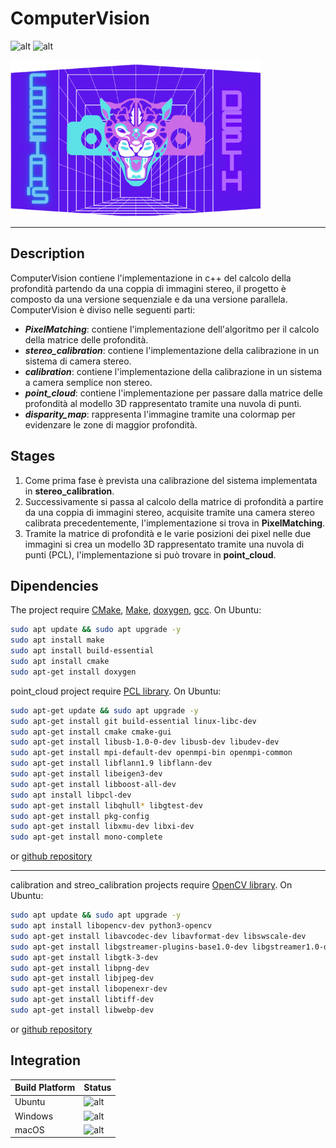 # ComputerVision

![alt](https://img.shields.io/badge/license-GPLv3.0-success)
![alt](https://img.shields.io/badge/version-v1.0-blue)

<img src="Logo_tesi.png" width="400" height="250"/>

---

## Description
ComputerVision contiene l'implementazione in c++ del calcolo della profondità partendo da una coppia di immagini stereo, il progetto è composto da una versione sequenziale e da una versione parallela. ComputerVision è diviso nelle seguenti parti:
- ***PixelMatching***: contiene l'implementazione dell'algoritmo per il calcolo della matrice delle profondità.
- ***stereo_calibration***: contiene l'implementazione della calibrazione in un sistema di camera stereo.
- ***calibration***: contiene l'implementazione della calibrazione in un sistema a camera semplice non stereo.
- ***point_cloud***: contiene l'implementazione per passare dalla matrice delle profondità al modello 3D rappresentato tramite una nuvola di punti. 
- ***disparity_map***: rappresenta l'immagine tramite una colormap per evidenzare le zone di maggior profondità.

## Stages
1. Come prima fase è prevista una calibrazione del sistema implementata in **stereo_calibration**.
2. Successivamente si passa al calcolo della matrice di profondità a partire da una coppia di immagini stereo, acquisite tramite una camera stereo calibrata precedentemente, l'implementazione si trova in **PixelMatching**.
3. Tramite la matrice di profondità e le varie posizioni dei pixel nelle due immagini si crea un modello 3D rappresentato tramite una nuvola di punti (PCL), l'implementazione si può trovare in **point_cloud**.


## Dipendencies
The project require [CMake](https://cmake.org/), [Make](https://www.gnu.org/software/make/), [doxygen](https://www.doxygen.nl/), [gcc](https://gcc.gnu.org/). On Ubuntu:
``` bash
sudo apt update && sudo apt upgrade -y
sudo apt install make
sudo apt install build-essential
sudo apt install cmake
sudo apt-get install doxygen
```

point_cloud project require [PCL library](https://pointclouds.org/). On Ubuntu:
``` bash
sudo apt-get update && sudo apt upgrade -y
sudo apt-get install git build-essential linux-libc-dev
sudo apt-get install cmake cmake-gui
sudo apt-get install libusb-1.0-0-dev libusb-dev libudev-dev
sudo apt-get install mpi-default-dev openmpi-bin openmpi-common 
sudo apt-get install libflann1.9 libflann-dev
sudo apt-get install libeigen3-dev
sudo apt-get install libboost-all-dev
sudo apt install libpcl-dev
sudo apt-get install libqhull* libgtest-dev
sudo apt-get install pkg-config
sudo apt-get install libxmu-dev libxi-dev
sudo apt-get install mono-complete
```
or  [github repository](https://github.com/PointCloudLibrary/pcl) 

---

calibration and streo_calibration projects require [OpenCV library](https://opencv.org/). On Ubuntu:
``` bash
sudo apt update && sudo apt upgrade -y
sudo apt install libopencv-dev python3-opencv
sudo apt-get install libavcodec-dev libavformat-dev libswscale-dev
sudo apt-get install libgstreamer-plugins-base1.0-dev libgstreamer1.0-dev
sudo apt-get install libgtk-3-dev
sudo apt-get install libpng-dev
sudo apt-get install libjpeg-dev
sudo apt-get install libopenexr-dev
sudo apt-get install libtiff-dev
sudo apt-get install libwebp-dev
```
or [github repository](https://github.com/opencv/opencv)

## Integration

Build Platform           | Status
------------------------ | ------------------------------------------------------------------------------------------------- |
Ubuntu                   | ![alt](https://img.shields.io/badge/Ubuntu-passed-brightgreen) | 
Windows                  | ![alt](https://img.shields.io/badge/Windows-waiting-yellow) |
macOS                    | ![alt](https://img.shields.io/badge/macOS-waiting-yellow)|
